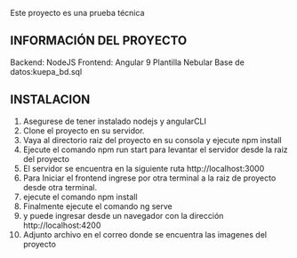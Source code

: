 Este proyecto es una prueba técnica

## INFORMACIÓN DEL PROYECTO

Backend: NodeJS
Frontend: Angular 9 Plantilla Nebular
Base de datos:kuepa_bd.sql

## INSTALACION

1. Asegurese de tener instalado nodejs y angularCLI
2. Clone el proyecto en su servidor.
3. Vaya al directorio raiz del proyecto en su consola y ejecute npm install 
4. Ejecute el comando npm run start para levantar el servidor desde la raiz del proyecto
5. El servidor se encuentra en la siguiente ruta http://localhost:3000
6. Para Iniciar el frontend ingrese por otra terminal a la raiz de proyecto desde otra terminal.
7. ejecute el comando npm install
8. Finalmente ejecute el comando ng serve
9. y puede ingresar desde un navegador con la dirección http://localhost:4200
10. Adjunto archivo en el correo donde se encuentra las imagenes del proyecto
